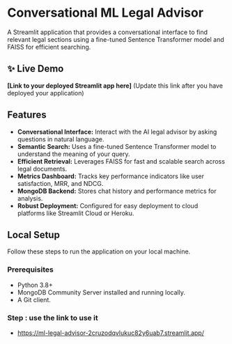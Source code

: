 # Conversational ML Legal Advisor

A Streamlit application that provides a conversational interface to find relevant legal sections using a fine-tuned Sentence Transformer model and FAISS for efficient searching.

## ✨ Live Demo

**[Link to your deployed Streamlit app here]** (Update this link after you have deployed your application)

## Features

-   **Conversational Interface:** Interact with the AI legal advisor by asking questions in natural language.
-   **Semantic Search:** Uses a fine-tuned Sentence Transformer model to understand the meaning of your query.
-   **Efficient Retrieval:** Leverages FAISS for fast and scalable search across legal documents.
-   **Metrics Dashboard:** Tracks key performance indicators like user satisfaction, MRR, and NDCG.
-   **MongoDB Backend:** Stores chat history and performance metrics for analysis.
-   **Robust Deployment:** Configured for easy deployment to cloud platforms like Streamlit Cloud or Heroku.

## Local Setup

Follow these steps to run the application on your local machine.

### Prerequisites

-   Python 3.8+
-   MongoDB Community Server installed and running locally.
-   A Git client.

### Step : use the link to use it
-   https://ml-legal-advisor-2cruzodqvlukuc82y6uab7.streamlit.app/


